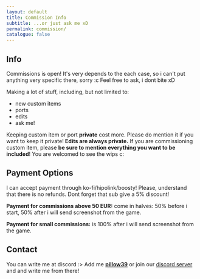 ```yaml
---
layout: default
title: Commission Info
subtitle: ...or just ask me xD
permalink: commission/
catalogue: false
---
```


## Info

Commissions is open! It's very depends to the each case, so i can't put anything very specific there, sorry :c Feel free to ask, i dont bite xD 

Making a lot of stuff, including, but not limited to: 

- new custom items
- ports
- edits
- ask me!

Keeping custom item or port **private** cost more. Please do mention it if you want to keep it private! **Edits are always private.** If you are commissioning custom item, please **be sure to mention everything you want to be included**! You are welcomed to see the wips c:

## Payment Options

I can accept payment through ko-fi/hipolink/boosty! Please, understand that there is no refunds. Dont forget that sub give a 5% discount!

**Payment for commissions above 50 EUR:** come in halves: 50% before i start, 50% after i will send screenshot from the game.

**Payment for small commissions:** is 100% after i will send screenshot from the game.

## Contact

You can write me at discord :> Add me **[pillow39]** or join our [discord server](https://discord.gg/yPbUXazxQ3) and and write me from there!

[pillow39]: https://discord.com/users/606138858618224640